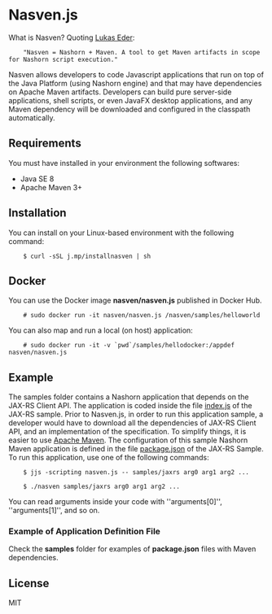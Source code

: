 Nasven.js
=====
What is Nasven? Quoting [Lukas Eder](https://twitter.com/lukaseder):

        "Nasven = Nashorn + Maven. A tool to get Maven artifacts in scope for Nashorn script execution."

Nasven allows developers to code Javascript applications that run on top of the Java Platform (using Nashorn engine) and that may have dependencies on Apache Maven artifacts. Developers can build pure server-side applications, shell scripts, or even JavaFX desktop applications, and any Maven dependency will be downloaded and configured in the classpath automatically.

## Requirements
You must have installed in your environment the following softwares:
 - Java SE 8
 - Apache Maven 3+

## Installation
You can install on your Linux-based environment with the following command:

        $ curl -sSL j.mp/installnasven | sh

## Docker
You can use the Docker image **nasven/nasven.js** published in Docker Hub.

        # sudo docker run -it nasven/nasven.js /nasven/samples/helloworld

You can also map and run a local (on host) application:

        # sudo docker run -it -v `pwd`/samples/hellodocker:/appdef nasven/nasven.js

## Example
The samples folder contains a Nashorn application that depends on the JAX-RS Client API. The application is coded inside the file [index.js](samples/jaxrs/index.js) of the JAX-RS sample. Prior to Nasven.js, in order to run this application sample, a developer would have to download all the dependencies of JAX-RS Client API, and an implementation of the specification. To simplify things, it is easier to use [Apache Maven](http://maven.apache.org). The configuration of this sample Nashorn Maven application is defined in the file [package.json](samples/jaxrs/package.json) of the JAX-RS Sample. To run this application, use one of the following commands:

        $ jjs -scripting nasven.js -- samples/jaxrs arg0 arg1 arg2 ...
        
        $ ./nasven samples/jaxrs arg0 arg1 arg2 ...

You can read arguments inside your code with ''arguments[0]'', ''arguments[1]'', and so on.

### Example of Application Definition File
Check the **samples** folder for examples of **package.json** files with Maven dependencies. 

## License
MIT
